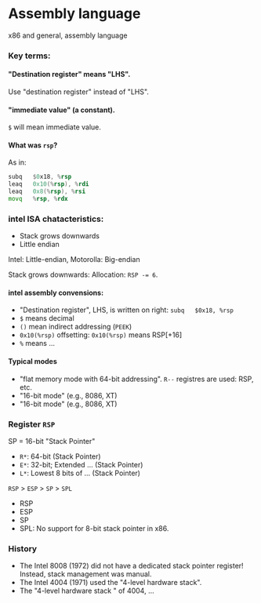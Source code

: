# Assembly language
x86 and general, assembly language


### Key terms:
#### "Destination register" means "LHS".
Use "destination register" instead of "LHS".
#### "immediate value" (a constant).
`$` will mean immediate value.

#### What was `rsp`?
As in:
```asm
subq   $0x18, %rsp
leaq   0x10(%rsp), %rdi
leaq   0x8(%rsp), %rsi
movq   %rsp, %rdx
```

### intel ISA chatacteristics:
* Stack grows downwards
* Little endian


Intel: Little-endian, Motorolla: Big-endian

Stack grows downwards:
Allocation: `RSP -= 6`.

#### intel assembly convensions:
* "Destination register", LHS, is written on right: `subq   $0x18, %rsp`
* `$` means decimal
* `()` mean indirect addressing (`PEEK`)
* `0x10(%rsp)` offsetting: `0x10(%rsp)` means RSP[+16]
* `%` means ...

#### Typical modes
* "flat memory mode with 64-bit addressing". `R--` registres are used: RSP, etc.
* "16-bit mode" (e.g., 8086, XT)
* "16-bit mode" (e.g., 8086, XT)
### Register `RSP`


SP = 16-bit "Stack Pointer"

* `R*`: 64-bit (Stack Pointer)
* `E*`: 32-bit; Extended ... (Stack Pointer)
* `L*`: Lowest 8 bits of ... (Stack Pointer)

`RSP` > `ESP` > `SP` > `SPL`

* RSP
* ESP
* SP
* SPL: No support for 8-bit stack pointer in x86.

### History
* The Intel 8008 (1972) did not have a dedicated stack pointer register!
Instead, stack management was manual.
* The Intel 4004 (1971) used the "4-level hardware stack".
* The "4-level hardware stack " of 4004, ...
